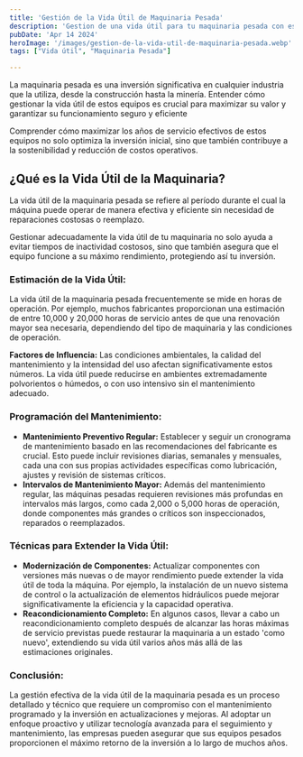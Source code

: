 ```yaml
---
title: 'Gestión de la Vida Útil de Maquinaria Pesada'
description: 'Gestion de una vida útil para tu maquinaria pesada con estrategias efectivas de mantenimiento y renovación.'
pubDate: 'Apr 14 2024'
heroImage: '/images/gestion-de-la-vida-util-de-maquinaria-pesada.webp'
tags: ["Vida útil", "Maquinaria Pesada"]

---
```


La maquinaria pesada es una inversión significativa en cualquier industria que la utiliza, desde la construcción hasta la minería. Entender cómo gestionar la vida útil de estos equipos es crucial para maximizar su valor y garantizar su funcionamiento seguro y eficiente

Comprender cómo maximizar los años de servicio efectivos de estos equipos no solo optimiza la inversión inicial, sino que también contribuye a la sostenibilidad y reducción de costos operativos.

## ¿Qué es la Vida Útil de la Maquinaria?

La vida útil de la maquinaria pesada se refiere al período durante el cual la máquina puede operar de manera efectiva y eficiente sin necesidad de reparaciones costosas o reemplazo.

Gestionar adecuadamente la vida útil de tu maquinaria no solo ayuda a evitar tiempos de inactividad costosos, sino que también asegura que el equipo funcione a su máximo rendimiento, protegiendo así tu inversión.

### Estimación de la Vida Útil:

La vida útil de la maquinaria pesada frecuentemente se mide en horas de operación. Por ejemplo, muchos fabricantes proporcionan una estimación de entre 10,000 y 20,000 horas de servicio antes de que una renovación mayor sea necesaria, dependiendo del tipo de maquinaria y las condiciones de operación.

**Factores de Influencia:** Las condiciones ambientales, la calidad del mantenimiento y la intensidad del uso afectan significativamente estos números. La vida útil puede reducirse en ambientes extremadamente polvorientos o húmedos, o con uso intensivo sin el mantenimiento adecuado.

### Programación del Mantenimiento:

- **Mantenimiento Preventivo Regular:** Establecer y seguir un cronograma de mantenimiento basado en las recomendaciones del fabricante es crucial. Esto puede incluir revisiones diarias, semanales y mensuales, cada una con sus propias actividades específicas como lubricación, ajustes y revisión de sistemas críticos.
- **Intervalos de Mantenimiento Mayor:** Además del mantenimiento regular, las máquinas pesadas requieren revisiones más profundas en intervalos más largos, como cada 2,000 o 5,000 horas de operación, donde componentes más grandes o críticos son inspeccionados, reparados o reemplazados.

### Técnicas para Extender la Vida Útil:

- **Modernización de Componentes:** Actualizar componentes con versiones más nuevas o de mayor rendimiento puede extender la vida útil de toda la máquina. Por ejemplo, la instalación de un nuevo sistema de control o la actualización de elementos hidráulicos puede mejorar significativamente la eficiencia y la capacidad operativa.
- **Reacondicionamiento Completo:** En algunos casos, llevar a cabo un reacondicionamiento completo después de alcanzar las horas máximas de servicio previstas puede restaurar la maquinaria a un estado 'como nuevo', extendiendo su vida útil varios años más allá de las estimaciones originales.

### Conclusión:

La gestión efectiva de la vida útil de la maquinaria pesada es un proceso detallado y técnico que requiere un compromiso con el mantenimiento programado y la inversión en actualizaciones y mejoras. Al adoptar un enfoque proactivo y utilizar tecnología avanzada para el seguimiento y mantenimiento, las empresas pueden asegurar que sus equipos pesados proporcionen el máximo retorno de la inversión a lo largo de muchos años.